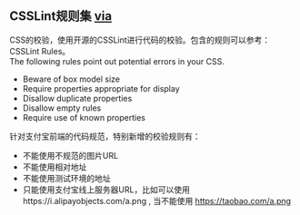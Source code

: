 ## CSSLint规则集 [via](https://github.com/stubbornella/csslint/wiki/Rules#noahludev)
CSS的校验，使用开源的CSSLint进行代码的校验。包含的规则可以参考：CSSLint Rules。  
The following rules point out potential errors in your CSS.

- Beware of box model size
- Require properties appropriate for display
- Disallow duplicate properties
- Disallow empty rules
- Require use of known properties

针对支付宝前端的代码规范，特别新增的校验规则有：

- 不能使用不规范的图片URL
- 不能使用相对地址
- 不能使用测试环境的地址
- 只能使用支付宝线上服务器URL，比如可以使用https://i.alipayobjects.com/a.png , 当不能使用 https://taobao.com/a.png